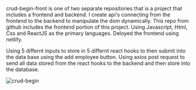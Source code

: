 <!-- ### `npm start`

Runs the app in the development mode.\
Open [http://localhost:3000](http://localhost:3000) to view it in the browser.

The page will reload if you make edits.\
You will also see any lint errors in the console. -->

crud-begin-front is one of two separate repositories that is a project that includes a frontend and backend.
I create api's connecting from the frontend to the backend to manipulate the dom dynamically.
This repo from github includes the frontend portion of this project.
Using Javascript, Html, Css and ReactJS as the primary languages.
Deloyed the frontend using netlify.

Using 5 differnt inputs to store in 5 differnt react hooks to then submit into the data base using the add employee button.
Using axios post request to send all data stored from the react hooks to the backend and then store into the database.

![crud-begin](https://user-images.githubusercontent.com/66877732/129643798-9cb41321-c1a9-4f9d-a035-c1f54fd0207f.png)
